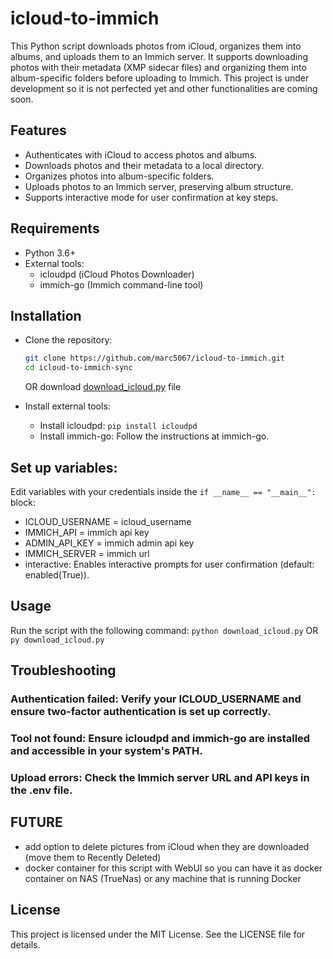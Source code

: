 # icloud-to-immich
This Python script downloads photos from iCloud, organizes them into albums, and uploads them to an Immich server. It supports downloading photos with their metadata (XMP sidecar files) and organizing them into album-specific folders before uploading to Immich. This project is under development so it is not perfected yet and other functionalities are coming soon.

## Features
- Authenticates with iCloud to access photos and albums.
- Downloads photos and their metadata to a local directory.
- Organizes photos into album-specific folders.
- Uploads photos to an Immich server, preserving album structure.
- Supports interactive mode for user confirmation at key steps.

## Requirements
- Python 3.6+
- External tools:
   - icloudpd (iCloud Photos Downloader)
   - immich-go (Immich command-line tool)

## Installation
- Clone the repository:
  ```bash
  git clone https://github.com/marc5067/icloud-to-immich.git
  cd icloud-to-immich-sync
  ```
  OR
  download [download_icloud.py](./download_icloud.py) file

- Install external tools:
  - Install icloudpd: `pip install icloudpd`
  - Install immich-go: Follow the instructions at immich-go.

## Set up variables:
Edit variables with your credentials inside the `if __name__ == "__main__":` block:
- ICLOUD_USERNAME = icloud_username
- IMMICH_API = immich api key
- ADMIN_API_KEY = immich admin api key
- IMMICH_SERVER = immich url
- interactive: Enables interactive prompts for user confirmation (default: enabled(True)).

## Usage
Run the script with the following command:
`python download_icloud.py`
OR
`py download_icloud.py`

## Troubleshooting
### Authentication failed: Verify your ICLOUD_USERNAME and ensure two-factor authentication is set up correctly.
### Tool not found: Ensure icloudpd and immich-go are installed and accessible in your system's PATH.
### Upload errors: Check the Immich server URL and API keys in the .env file.

## FUTURE
- add option to delete pictures from iCloud when they are downloaded (move them to Recently Deleted)
- docker container for this script with WebUI so you can have it as docker container on NAS (TrueNas) or any machine that is running Docker

## License
This project is licensed under the MIT License. See the LICENSE file for details.
